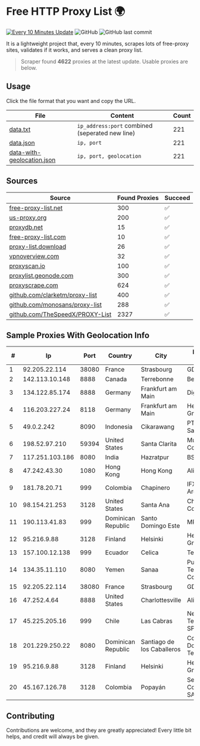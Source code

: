 
# Free HTTP Proxy List 🌍

[![Every 10 Minutes Update](https://github.com/mertguvencli/http-proxy-list/actions/workflows/main.yml/badge.svg?branch=main)](https://github.com/mertguvencli/http-proxy-list/actions/workflows/main.yml)
![GitHub](https://img.shields.io/github/license/mertguvencli/http-proxy-list)
![GitHub last commit](https://img.shields.io/github/last-commit/mertguvencli/http-proxy-list)

It is a lightweight project that, every 10 minutes, scrapes lots of free-proxy sites, validates if it works, and serves a clean proxy list.


> Scraper found **4622** proxies at the latest update. Usable proxies are below.

## Usage

Click the file format that you want and copy the URL.


|File|Content|Count|
|----|-------|-----|
|[data.txt](https://raw.githubusercontent.com/mertguvencli/http-proxy-list/main/proxy-list/data.txt)|`ip_address:port` combined (seperated new line)|221|
|[data.json](https://raw.githubusercontent.com/mertguvencli/http-proxy-list/main/proxy-list/data.json)|`ip, port`|221|
|[data-with-geolocation.json](https://raw.githubusercontent.com/mertguvencli/http-proxy-list/main/proxy-list/data-with-geolocation.json)|`ip, port, geolocation`|221|

## Sources

|Source|Found Proxies|Succeed|
|------|-------------|-------|
|[free-proxy-list.net](https://free-proxy-list.net)|300|✅|
|[us-proxy.org](https://www.us-proxy.org)|200|✅|
|[proxydb.net](http://proxydb.net)|15|✅|
|[free-proxy-list.com](https://free-proxy-list.com/?page=&port=&type%5B%5D=http&type%5B%5D=https&up_time=0&search=Search)|10|✅|
|[proxy-list.download](https://www.proxy-list.download/HTTP)|26|✅|
|[vpnoverview.com](https://vpnoverview.com/privacy/anonymous-browsing/free-proxy-servers)|32|✅|
|[proxyscan.io](https://www.proxyscan.io)|100|✅|
|[proxylist.geonode.com](https://proxylist.geonode.com/api/proxy-list?limit=300&page=1&sort_by=lastChecked&sort_type=desc&protocols=http,https)|300|✅|
|[proxyscrape.com](https://api.proxyscrape.com/v2/?request=displayproxies&protocol=http&timeout=10000&country=all&ssl=all&anonymity=all)|624|✅|
|[github.com/clarketm/proxy-list](https://raw.githubusercontent.com/clarketm/proxy-list/master/proxy-list-raw.txt)|400|✅|
|[github.com/monosans/proxy-list](https://raw.githubusercontent.com/monosans/proxy-list/main/proxies/http.txt)|288|✅|
|[github.com/TheSpeedX/PROXY-List](https://raw.githubusercontent.com/TheSpeedX/PROXY-List/master/http.txt)|2327|✅|


## Sample Proxies With Geolocation Info

|#|Ip|Port|Country|City|Internet Service Provider|
|-|--|----|-------|----|-------------------------|
|1|92.205.22.114|38080|France|Strasbourg|GD MASS Network|
|2|142.113.10.148|8888|Canada|Terrebonne|Bell Canada|
|3|134.122.85.174|8888|Germany|Frankfurt am Main|DigitalOcean, LLC|
|4|116.203.227.24|8118|Germany|Frankfurt am Main|Hetzner Online GmbH|
|5|49.0.2.242|8090|Indonesia|Cikarawang|PT Usaha Adi Sanggoro|
|6|198.52.97.210|59394|United States|Santa Clarita|Multacom Corporation|
|7|117.251.103.186|8080|India|Hazratpur|BSNL Internet|
|8|47.242.43.30|1080|Hong Kong|Hong Kong|Alibaba.com LLC|
|9|181.78.20.71|999|Colombia|Chapinero|IFX Networks Argentina S.R.L|
|10|98.154.21.253|3128|United States|Santa Ana|Charter Communications Inc|
|11|190.113.41.83|999|Dominican Republic|Santo Domingo Este|MR Networking, SRL|
|12|95.216.9.88|3128|Finland|Helsinki|Hetzner Online GmbH|
|13|157.100.12.138|999|Ecuador|Celica|Telconet S.A|
|14|134.35.11.110|8080|Yemen|Sanaa|Public Telecommunication Corporation|
|15|92.205.22.114|38080|France|Strasbourg|GD MASS Network|
|16|47.252.4.64|8888|United States|Charlottesville|Alibaba.com LLC|
|17|45.225.205.16|999|Chile|Las Cabras|Netdelsur Telecomunicaciones SPA|
|18|201.229.250.22|8080|Dominican Republic|Santiago de los Caballeros|Compañía Dominicana de Teléfonos S. A.|
|19|95.216.9.88|3128|Finland|Helsinki|Hetzner Online GmbH|
|20|45.167.126.78|3128|Colombia|Popayán|Sepcom Comunicaciones SAS|



## Contributing

Contributions are welcome, and they are greatly appreciated! Every
little bit helps, and credit will always be given.

